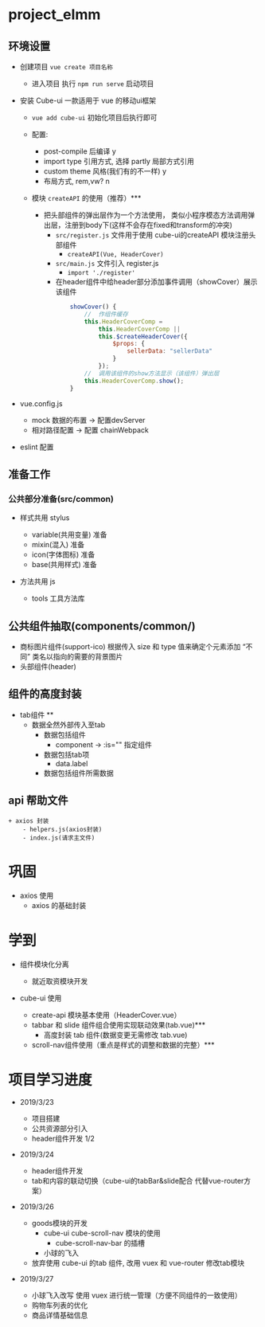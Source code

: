 # project_elmm

## 环境设置
- 创建项目 `vue create 项目名称`
    + 进入项目 执行 `npm run serve` 启动项目
- 安装 Cube-ui 一款适用于 vue 的移动ui框架
    + `vue add cube-ui` 初始化项目后执行即可
    + 配置: 
        + post-compile 后编译  y
        + import type  引用方式, 选择 partly 局部方式引用
        + custom theme 风格(我们有的不一样) y
        + 布局方式, rem,vw? n

    + 模块 `createAPI` 的使用（推荐）***
        + 把头部组件的弹出层作为一个方法使用， 类似小程序模态方法调用弹出层，注册到body下(这样不会存在fixed和transform的冲突)    
            +  `src/register.js` 文件用于使用 cube-ui的createAPI 模块注册头部组件
                +  `createAPI(Vue, HeaderCover)`
            +  `src/main.js` 文件引入 register.js
                +  `import './register'`
            +   在header组件中给header部分添加事件调用（showCover）展示该组件
                ```js
                    showCover() {
                        //  作组件缓存
                        this.HeaderCoverComp =
                            this.HeaderCoverComp ||
                            this.$createHeaderCover({
                                $props: {
                                    sellerData: "sellerData"
                                }
                            });
                        //  调用该组件的show方法显示（该组件）弹出层
                        this.HeaderCoverComp.show();
                    }
                ```

- vue.config.js
    +   mock 数据的布置 -> 配置devServer 
    +   相对路径配置 -> 配置 chainWebpack

- eslint 配置

## 准备工作
### 公共部分准备(src/common)
- 样式共用 stylus
    + variable(共用变量) 准备
    + mixin(混入) 准备
    + icon(字体图标) 准备
    + base(共用样式) 准备

- 方法共用 js
    + tools 工具方法库

## 公共组件抽取(components/common/)
- 商标图片组件(support-ico) 
    根据传入 size 和 type 值来确定个元素添加 “不同” 类名以指向的需要的背景图片
- 头部组件(header) 

## 组件的高度封装
-  tab组件  **
    + 数据全然外部传入至tab
        + 数据包括组件
            + component -> :is="" 指定组件 
        + 数据包括tab项
            + data.label
        + 数据包括组件所需数据
        
## api 帮助文件
    + axios 封装
        - helpers.js(axios封装)
        - index.js(请求主文件)

# 巩固
- axios 使用
    + axios 的基础封装

# 学到
-  组件模块化分离
    + 就近取资模块开发

-  cube-ui 使用
    +  create-api 模块基本使用（HeaderCover.vue）
    +  tabbar 和 slide 组件组合使用实现联动效果(tab.vue)***
        +   高度封装 tab 组件(数据变更无需修改 tab.vue) 
    +  scroll-nav组件使用（重点是样式的调整和数据的完整）***



# 项目学习进度
- 2019/3/23
    + 项目搭建
    + 公共资源部分引入
    + header组件开发 1/2
- 2019/3/24
    + header组件开发
    + tab和内容的联动切换（cube-ui的tabBar&slide配合 代替vue-router方案） 
    
- 2019/3/26
    + goods模块的开发
        + cube-ui cube-scroll-nav 模块的使用
            + cube-scroll-nav-bar 的插槽
        + 小球的飞入
    + 放弃使用 cube-ui 的tab 组件, 改用 vuex 和 vue-router 修改tab模块
- 2019/3/27
    + 小球飞入改写 使用 vuex 进行统一管理（方便不同组件的一致使用）
    + 购物车列表的优化
    + 商品详情基础信息
 